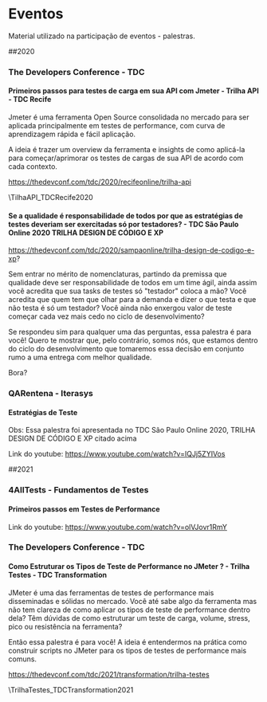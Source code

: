 # Eventos

Material utilizado na participação de eventos - palestras.

##2020

### The Developers Conference - TDC

#### Primeiros passos para testes de carga em sua API com Jmeter - Trilha API - TDC Recife

Jmeter é uma ferramenta Open Source consolidada no mercado para ser aplicada principalmente em testes de performance, com curva de aprendizagem rápida e fácil aplicação.

A ideia é trazer um overview da ferramenta e insights de como aplicá-la para começar/aprimorar os testes de cargas de sua API de acordo com cada contexto.

https://thedevconf.com/tdc/2020/recifeonline/trilha-api

\TilhaAPI_TDCRecife2020

#### Se a qualidade é responsabilidade de todos por que as estratégias de testes deveriam ser exercitadas só por testadores? - TDC São Paulo Online 2020 TRILHA DESIGN DE CÓDIGO E XP

https://thedevconf.com/tdc/2020/sampaonline/trilha-design-de-codigo-e-xp?

Sem entrar no mérito de nomenclaturas, partindo da premissa que qualidade deve ser responsabilidade de todos em um time ágil, ainda assim você acredita que sua tasks de testes só "testador" coloca a mão? Você acredita que quem tem que olhar para a demanda e dizer o que testa e que não testa é só um testador? Você ainda não enxergou valor de teste começar cada vez mais cedo no ciclo de desenvolvimento?

Se respondeu sim para qualquer uma das perguntas, essa palestra é para você! Quero te mostrar que, pelo contrário, somos nós, que estamos dentro do ciclo do desenvolvimento que tomaremos essa decisão em conjunto rumo a uma entrega com melhor qualidade.

Bora?

### QARentena - Iterasys

#### Estratégias de Teste 

Obs: Essa palestra foi apresentada no TDC São Paulo Online 2020, TRILHA DESIGN DE CÓDIGO E XP citado acima

Link do youtube: https://www.youtube.com/watch?v=IQJj5ZYIVos

##2021

### 4AllTests - Fundamentos de Testes

#### Primeiros passos em Testes de Performance

Link do youtube: https://www.youtube.com/watch?v=olVJovr1RmY

### The Developers Conference - TDC

#### Como Estruturar os Tipos de Teste de Performance no JMeter ? - Trilha Testes - TDC Transformation

JMeter é uma das ferramentas de testes de performance mais disseminadas e sólidas no mercado. Você até sabe algo da ferramenta mas não tem clareza de como aplicar os tipos de teste de performance dentro dela? Têm dúvidas de como estruturar um teste de carga, volume, stress, pico ou resistência na ferramenta?

Então essa palestra é para você! A ideia é entendermos na prática como construir scripts no JMeter para os tipos de testes de performance mais comuns.

https://thedevconf.com/tdc/2021/transformation/trilha-testes

\TrilhaTestes_TDCTransformation2021

